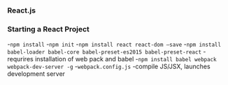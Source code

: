 ### React.js

### Starting a React Project

-`npm install`
-`npm init`
-`npm install react react-dom —save`
-`npm install babel-loader babel-core babel-preset-es2015 babel-preset-react`
-requrires installation of web pack and babel
  -`npm install babel webpack webpack-dev-server -g`
-`webpack.config.js`
  -compile JS/JSX, launches development server